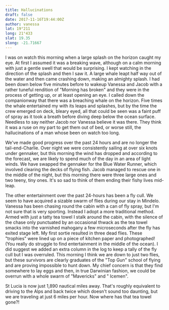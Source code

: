 ```yaml
---
title: Hallucinations
draft: false
date: 2017-11-16T19:44:00Z
author: vanessa
lat: 19°211
long: 21°433
slat: 19.35
slong: -21.71667
---
```

I was on watch this morning when a large splash on the horizon caught
my eye. At first I assumed it was a breaking wave, although on a calm
morning with just a gentle swell that would be surprising. I kept
watching in the direction of the splash and then I saw it. A large
whale leapt half way out of the water and then came crashing down,
making an almighty splash. I had been down below five minutes before to
wakeup Vanessa and Jacob with a rather tuneful rendition of "Morning
has broken" and they were in the process of getting up, or at least
opening an eye. I called down the companionway that there was a
breaching whale on the horizon. Five times the whale entertained my
with its leaps and splashes, but by the time the crew emerged on deck,
bleary eyed, all that could be seen was a faint puff of spray as it
took a breath before diving deep below the ocean surface. Needless to
say neither Jacob nor Vanessa believe it was there. They think it was a
ruse on my part to get them out of bed, or worse still, the
hallucinations of a man whose been on watch too long.

We've made good progress over the past 24 hours and are no longer the
tail-end-Charlie. Over night we were consistently sailing at over six
knots under gennaker, but this morning the wind has dropped and
according to the forecast, we are likely to spend much of the day in an
area of light winds. We have swapped the gennaker for the Blue Water
Runner, which involved clearing the decks of flying fish. Jacob managed
to rescue one in the middle of the night, but this morning there were
three large ones and two teeny, tiny ones. It's so sad to think of them
ending their fishy lives mid-leap.

The other entertainment over the past 24-hours has been a fly cull. We
seem to have acquired a sizable swarm of flies during our stay in
Mindelo. Vanessa has been chasing round the cabin with a can of fly
spray, but I'm not sure that is very sporting. Instead I adopt a more
traditional method. Armed with just a tatty tea towel I stalk around
the cabin, with the silence of the chase only punctuated by an
occasional thwack as the tea towel smacks into the varnished mahogany a
few microseconds after the fly has exited stage left. My first sortie
resulted in three dead flies. These "trophies" were lined up on a piece
of kitchen paper and photographed! (You really do struggle to find
entertainment in the middle of the ocean). I did suggest we added an
extra column in the log to keep a tally of the fly cull but I was
overruled. This morning I think we are down to just two flies, but
these survivors are clearly graduates of the "Top Gun" school of flying
and are proving impossible to hunt down. My chief concern is that they
find somewhere to lay eggs and then, in true Darwinian fashion, we
could be overrun with a whole swarm of "Mavericks" and " Icemen".

St Lucia is now just 1,890 nautical miles away. That's roughly
equivalent to driving to the Alps and back twice which doesn't sound
too daunting, but we are traveling at just 6 miles per hour. Now where
has that tea towel gone?!
